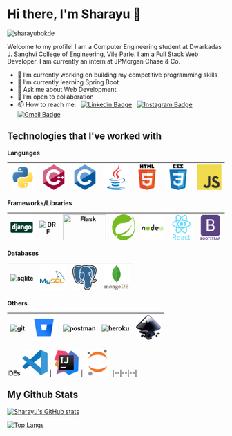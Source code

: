 # Hi there, I'm Sharayu 👋
<p align="left"> 
  <img src="https://komarev.com/ghpvc/?username=SharayuBokde&label=Profile%20views&color=blue&style=flat" alt="sharayubokde" /> 
</p>

Welcome to my profile! I am a Computer Engineering student at Dwarkadas J. Sanghvi College of Engineering, Vile Parle. I am a Full Stack Web Developer. I am currently an intern at JPMorgan Chase & Co.

- 🔭 I’m currently working on building my competitive programming skills
- 🌱 I’m currently learning Spring Boot
- 💬 Ask me about Web Development
- 👯 I’m open to collaboration
- 📫 How to reach me: &nbsp; [![Linkedin Badge](https://img.shields.io/badge/-sharayu--bokde-blue?logo=linkedin)](https://www.linkedin.com/in/sharayu-bokde/) &nbsp; [![Instagram Badge](https://img.shields.io/badge/-sharayubokde-bc2a8d?logo=instagram&logoColor=white)](https://www.instagram.com/sharayubokde/) &nbsp;
[![Gmail Badge](https://img.shields.io/badge/-bokde.sharayu%40gmail.com-b23121?logo=gmail&logoColor=white)](mailto:bokde.sharayu@gmail.com)

## Technologies that I've worked with

**Languages**

<img title="Python" src="https://raw.githubusercontent.com/devicons/devicon/master/icons/python/python-original.svg" alt="python" width="60" height="60"/> | <img title="C++" src="https://raw.githubusercontent.com/devicons/devicon/master/icons/cplusplus/cplusplus-original.svg" alt="cplusplus" width="60" height="60"/> | <img title="C" src="https://raw.githubusercontent.com/devicons/devicon/master/icons/c/c-original.svg" alt="c" width="60" height="60"/> | <img title="Java" src="https://raw.githubusercontent.com/devicons/devicon/master/icons/java/java-original.svg" alt="java" width="60" height="60"/> | <img title="HTML" src="https://raw.githubusercontent.com/devicons/devicon/master/icons/html5/html5-original-wordmark.svg" alt="html5" width="60" height="60"/> | <img title="CSS" src="https://raw.githubusercontent.com/devicons/devicon/master/icons/css3/css3-original-wordmark.svg" alt="css3" width="60" height="60"/> | <img title="JavaScript" src="https://raw.githubusercontent.com/devicons/devicon/master/icons/javascript/javascript-original.svg" alt="javascript" width="60" height="60"/> 
|--|--|--|--|--|--|--|

**Frameworks/Libraries**

<img title="Django" src="https://raw.githubusercontent.com/devicons/devicon/master/icons/django/django-original.svg" alt="django" width="60" height="60"/> | <img title="Django Rest Framework" alt="DRF" width="100" height="60" src="https://storage.googleapis.com/cw-p1w5jpim0sdhkccw8gr/media/blog-images/drf-logo2.png"> | <img title="Flask" width="100" height="60" src="https://miro.medium.com/max/438/1*0G5zu7CnXdMT9pGbYUTQLQ.png"> | <img title="Spring" alt="Spring" width="60" height="60" src="https://github.com/devicons/devicon/blob/master/icons/spring/spring-original.svg"> | <img title="Node" src="https://raw.githubusercontent.com/devicons/devicon/master/icons/nodejs/nodejs-original-wordmark.svg" alt="nodejs" width="60" height="60"/> | <img title="React" src="https://raw.githubusercontent.com/devicons/devicon/master/icons/react/react-original-wordmark.svg" alt="react" width="60" height="60"/> | <img title="Bootstrap" src="https://raw.githubusercontent.com/devicons/devicon/master/icons/bootstrap/bootstrap-plain-wordmark.svg" alt="bootstrap" width="60" height="60"/> 
|--|--|--|--|--|--|--|

**Databases**

<img title="SQLite" src="https://www.vectorlogo.zone/logos/sqlite/sqlite-icon.svg" alt="sqlite" width="60" height="60"/> | <img title="MySQL" src="https://raw.githubusercontent.com/devicons/devicon/master/icons/mysql/mysql-original-wordmark.svg" alt="mysql" width="60" height="60"/> | <img title="PostgreSQL" src="https://github.com/devicons/devicon/blob/master/icons/postgresql/postgresql-original.svg" alt="postgresql" width="60" height="60" /> | <img title="MongoDB" src="https://raw.githubusercontent.com/devicons/devicon/master/icons/mongodb/mongodb-original-wordmark.svg" alt="mongodb" width="60" height="60"/> 
|--|--|--|--|

**Others**

<img title="Git" src="https://www.vectorlogo.zone/logos/git-scm/git-scm-icon.svg" alt="git" width="60" height="60"/> | <img title="bitbucket" src="https://github.com/devicons/devicon/blob/master/icons/bitbucket/bitbucket-original.svg" alt="bitbucket" width="60" height="60"/> | <img title="Postman" src="https://www.vectorlogo.zone/logos/getpostman/getpostman-icon.svg" alt="postman" width="60" height="60"/> | <img title="Heroku" src="https://www.vectorlogo.zone/logos/heroku/heroku-icon.svg" alt="heroku" width="60" height="60"/> | <img title="Inkscape" src="https://github.com/devicons/devicon/blob/master/icons/inkscape/inkscape-original.svg" alt="inkscape" width="60" height="60"/>
|--|--|--|--|--|

**IDEs**
<img title="vscode" src="https://github.com/devicons/devicon/blob/master/icons/vscode/vscode-original.svg" alt="vscode" width="60" height="60"/> | <img title="intellij" src="https://github.com/SharayuBokde/SharayuBokde/blob/main/Images/intellij.png" alt="intellij" width="60" height="60"/> | <img title="jupyter" src="https://github.com/devicons/devicon/blob/master/icons/jupyter/jupyter-original.svg" alt="jupyter" width="60" height="60"/>
|--|--|--|


## My Github Stats



[![Sharayu's GitHub stats](https://github-readme-stats.vercel.app/api?username=SharayuBokde&count_private=true&show_icons=true&theme=radical)](https://github.com/SharayuBokde/github-readme-stats)


[![Top Langs](https://github-readme-stats.vercel.app/api/top-langs/?username=SharayuBokde&count_private=true&langs_count=8&layout=compact&theme=radical)](https://github.com/SharayuBokde/github-readme-stats)


